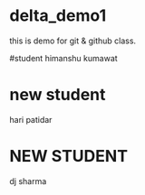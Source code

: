 # delta_demo1
this is demo for git &amp; github class.


#student
himanshu kumawat
# new student 
hari patidar

# NEW STUDENT 
dj sharma

